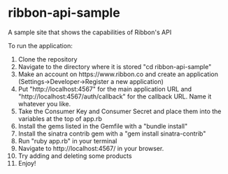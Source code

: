 ribbon-api-sample
=================

A sample site that shows the capabilities of Ribbon's API

To run the application:
<ol>
<li>Clone the repository</li>
<li>Navigate to the directory where it is stored "cd ribbon-api-sample"</li>
<li>Make an account on https://www.ribbon.co and create an application (Settings->Developer->Register a new application)</li>
<li>Put "http://localhost:4567" for the main application URL and "http://localhost:4567/auth/callback" for the callback URL.  Name it whatever you like.</li>
<li>Take the Consumer Key and Consumer Secret and place them into the variables at the top of app.rb</li>
<li>Install the gems listed in the Gemfile with a "bundle install"</li>
<li>Install the sinatra contrib gem with a "gem install sinatra-contrib"</li>
<li>Run "ruby app.rb" in your terminal</li>
<li>Navigate to http://localhost:4567/ in your browser.</li>
<li>Try adding and deleting some products</li>
<li>Enjoy!</li>
</ol>